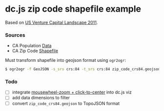# dc.js zip code shapefile example

Based on [US Venture Capital Landscape 2011](http://dc-js.github.io/dc.js/vc/).

### Sources

* CA Population [Data](http://www.dof.ca.gov/research/demographic/state_census_data_center/census_2010/documents/2010Census_DemoProfile1_ZCTA.xls)
* CA Zip Code [Shapefile](http://geocommons.com/overlays/305142.zip)

Must transform shapefile into geojson format using `ogr2ogr`:
```bash
$ ogr2ogr -f GeoJSON -s_srs crs:84 -t_srs crs:84 zip_code_crs84.geojson <input-shapefile-here>.shp
```

### Todo

- [ ] integrate [mousewheel-zoom + click-to-center](http://bl.ocks.org/mbostock/2206340) into dc.js viz
- [ ] add data dimensions to filter
- [ ] convert `zip_code_crs84.geojson` to TopoJSON format